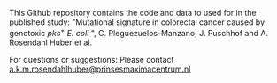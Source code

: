 This Github repository contains the code and data to used for in the published study: 
"Mutational signature in colorectal cancer caused by genotoxic *pks<sup>+</sup> E. coli* ",
C. Pleguezuelos-Manzano, J. Puschhof and A. Rosendahl Huber et al. 

For questions or suggestions: Please contact a.k.m.rosendahlhuber@prinsesmaximacentrum.nl
